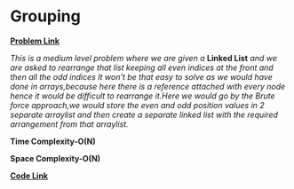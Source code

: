 # Grouping
[**Problem Link**](https://github.com/dscnsec/DSC-NSEC-Algorithms/blob/master/5.%20Linked%20List/grouping/grouping.md)

*This is a medium level problem where we are given a*
**Linked List**
*and we are asked to rearrange that list keeping all even indices at the front and then all the odd indices*
*It won't be that easy to solve as we would have done in arrays,because here there is a reference attached with every node*
*hence it would be difficult to rearrange it.Here we would go by the Brute force approach,we would store the even and odd position values in 2 separate arraylist and then create a separate linked* 
*list with the required arrangement from that arraylist.*

**Time Complexity-O(N)**

**Space Complexity-O(N)**

[**Code Link**](https://github.com/dscnsec/DSC-NSEC-Algorithms/blob/master/5.%20Linked%20List/grouping/LinkedlistGroupingArnab.java)

